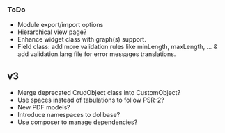 ### ToDo

* Module export/import options
* Hierarchical view page?
* Enhance widget class with graph(s) support.
* Field class: add more validation rules like minLength, maxLength, ... & add validation.lang file for error messages translations.

## v3

* Merge deprecated CrudObject class into CustomObject?
* Use spaces instead of tabulations to follow PSR-2?
* New PDF models?
* Introduce namespaces to dolibase?
* Use composer to manage dependencies?
